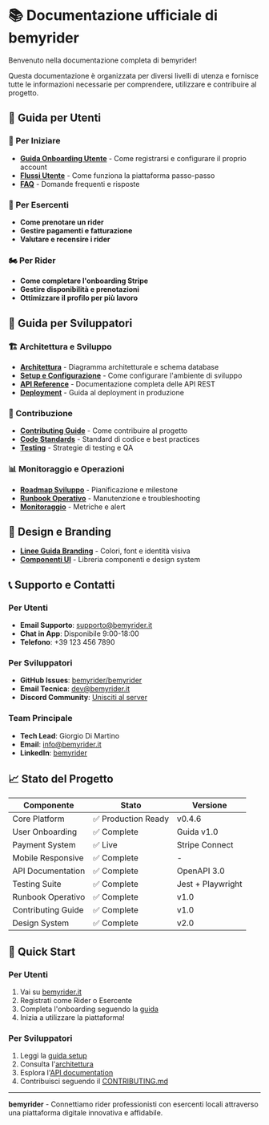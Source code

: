 # 📚 Documentazione ufficiale di bemyrider

Benvenuto nella documentazione completa di bemyrider!

Questa documentazione è organizzata per diversi livelli di utenza e fornisce tutte le informazioni necessarie per comprendere, utilizzare e contribuire al progetto.

## 👥 Guida per Utenti

### 🚀 Per Iniziare

- **[Guida Onboarding Utente](./onboarding-utente.md)** - Come registrarsi e configurare il proprio account
- **[Flussi Utente](./flussi-utente.md)** - Come funziona la piattaforma passo-passo
- **[FAQ](./faq.md)** - Domande frequenti e risposte

### 🏪 Per Esercenti

- **Come prenotare un rider**
- **Gestire pagamenti e fatturazione**
- **Valutare e recensire i rider**

### 🏍️ Per Rider

- **Come completare l'onboarding Stripe**
- **Gestire disponibilità e prenotazioni**
- **Ottimizzare il profilo per più lavoro**

## 🔧 Guida per Sviluppatori

### 🏗️ Architettura e Sviluppo

- **[Architettura](./architettura.md)** - Diagramma architetturale e schema database
- **[Setup e Configurazione](./../SETUP.md)** - Come configurare l'ambiente di sviluppo
- **[API Reference](./api.md)** - Documentazione completa delle API REST
- **[Deployment](./../DEPLOYMENT.md)** - Guida al deployment in produzione

### 📝 Contribuzione

- **[Contributing Guide](./CONTRIBUTING.md)** - Come contribuire al progetto
- **[Code Standards](./code-standards.md)** - Standard di codice e best practices
- **[Testing](./testing.md)** - Strategie di testing e QA

### 📊 Monitoraggio e Operazioni

- **[Roadmap Sviluppo](./ROADMAP.md)** - Pianificazione e milestone
- **[Runbook Operativo](./runbook.md)** - Manutenzione e troubleshooting
- **[Monitoraggio](./monitoring.md)** - Metriche e alert

## 🎨 Design e Branding

- **[Linee Guida Branding](./branding.md)** - Colori, font e identità visiva
- **[Componenti UI](./ui-components.md)** - Libreria componenti e design system

## 📞 Supporto e Contatti

### Per Utenti

- **Email Supporto**: supporto@bemyrider.it
- **Chat in App**: Disponibile 9:00-18:00
- **Telefono**: +39 123 456 7890

### Per Sviluppatori

- **GitHub Issues**: [bemyrider/bemyrider](https://github.com/bemyrider/bemyrider/issues)
- **Email Tecnica**: dev@bemyrider.it
- **Discord Community**: [Unisciti al server](https://discord.gg/bemyrider)

### Team Principale

- **Tech Lead**: Giorgio Di Martino
- **Email**: info@bemyrider.it
- **LinkedIn**: [bemyrider](https://linkedin.com/company/bemyrider)

## 📈 Stato del Progetto

| Componente         | Stato               | Versione          |
| ------------------ | ------------------- | ----------------- |
| Core Platform      | ✅ Production Ready | v0.4.6            |
| User Onboarding    | ✅ Complete         | Guida v1.0        |
| Payment System     | ✅ Live             | Stripe Connect    |
| Mobile Responsive  | ✅ Complete         | -                 |
| API Documentation  | ✅ Complete         | OpenAPI 3.0       |
| Testing Suite      | ✅ Complete         | Jest + Playwright |
| Runbook Operativo  | ✅ Complete         | v1.0              |
| Contributing Guide | ✅ Complete         | v1.0              |
| Design System      | ✅ Complete         | v2.0              |

## 🚀 Quick Start

### Per Utenti

1. Vai su [bemyrider.it](https://bemyrider.it)
2. Registrati come Rider o Esercente
3. Completa l'onboarding seguendo la [guida](./onboarding-utente.md)
4. Inizia a utilizzare la piattaforma!

### Per Sviluppatori

1. Leggi la [guida setup](./../SETUP.md)
2. Consulta l'[architettura](./architettura.md)
3. Esplora l'[API documentation](./api.md)
4. Contribuisci seguendo il [CONTRIBUTING.md](./CONTRIBUTING.md)

---

**bemyrider** - Connettiamo rider professionisti con esercenti locali attraverso una piattaforma digitale innovativa e affidabile.
